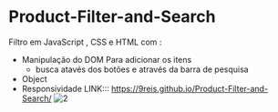 # Product-Filter-and-Search
Filtro em JavaScript , CSS e HTML com : 

* Manipulação do DOM Para adicionar os itens 
  - busca atavés dos botões e através da barra de pesquisa
* Object
* Responsividade 
LINK::: https://9reis.github.io/Product-Filter-and-Search/
![2](https://user-images.githubusercontent.com/106397008/193425568-2ad99407-b9a1-4904-8a0f-94c38633a62b.jpg)
